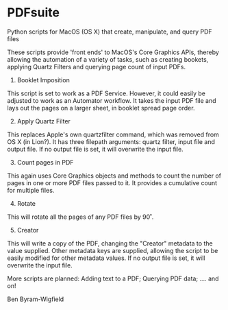 # PDFsuite
Python scripts for MacOS (OS X) that create, manipulate, and query PDF files

These scripts provide 'front ends' to MacOS's Core Graphics APIs, thereby allowing the automation of a variety of tasks, such as creating bookets, applying Quartz Filters and querying page count of input PDFs.

1. Booklet Imposition

This script is set to work as a PDF Service. However, it could easily be adjusted to work as an Automator workflow. It takes the input PDF file and lays out the pages on a larger sheet, in booklet spread page order.

2. Apply Quartz Filter

This replaces Apple's own quartzfilter command, which was removed from OS X (in Lion?). It has three filepath arguments: quartz filter, input file and output file. If no output file is set, it will overwrite the input file.

3. Count pages in PDF

This again uses Core Graphics objects and methods to count the number of pages in one or more PDF files passed to it. It provides a cumulative count for multiple files.

4. Rotate

This will rotate all the pages of any PDF files by 90˚.

5. Creator

This will write a copy of the PDF, changing the "Creator" metadata to the value supplied. Other metadata keys are supplied, allowing the script to be easily modified for other metadata values. If no output file is set, it will overwrite the input file.

More scripts are planned: Adding text to a PDF; Querying PDF data; .... and on!

Ben Byram-Wigfield
